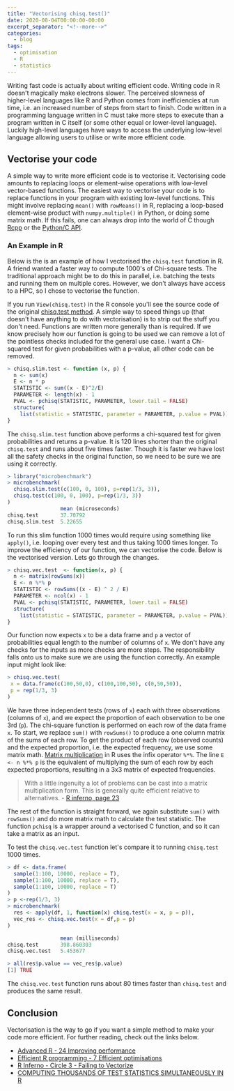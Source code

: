 ```yaml
---
title: "Vectorising chisq.test()"
date: 2020-08-04T00:00:00-00:00
excerpt_separator: "<!--more-->"
categories:
  - blog
tags:
  - optimisation
  - R
  - statistics
---
```


Writing fast code is actually about writing efficient code. Writing code in R doesn't magically make electrons slower. The perceived slowness of higher-level languages like R and Python comes from inefficiencies at run time, i.e. an increased number of steps from start to finish. Code written in a programming language written in C must take more steps to execute than a program written in C itself (or some other equal or lower-level language). Luckily high-level languages have ways to access the underlying low-level language allowing users to utilise or write more efficient code.

## Vectorise your code

A simple way to write more efficient code is to vectorise it. Vectorising code amounts to replacing loops or element-wise operations with low-level vector-based functions. The easiest way to vectorise your code is to replace functions in your program with existing low-level functions. This might involve replacing `mean()` with `rowMeans()` in R, replacing a loop-based element-wise product with `numpy.multiple()` in Python, or doing some matrix math. If this fails, one can always drop into the world of C though [Rcpp](http://www.rcpp.org/) or the [Python/C API](https://docs.python.org/3/c-api/index.html). 

### An Example in R 

Below is the is an example of how I vectorised the `chisq.test` function in R. A friend wanted a faster way to compute 1000's of Chi-square tests. The traditional approach might be to do this in parallel, i.e. batching the tests and running them on multiple cores. However, we don't always have access to a HPC, so I chose to vectorise the function. 

If you run `View(chisq.test)` in the R console you'll see the source code of the original [chisq.test method](https://github.com/wch/r-source/blob/5a156a0865362bb8381dcd69ac335f5174a4f60c/src/library/stats/R/chisq.test.R). A simple way to speed things up (that doesn't have anything to do with vectorisation) is to strip out the stuff you don't need. Functions are written more generally than is required. If we know precisely how our function is going to be used we can remove a lot of the pointless checks included for the general use case. I want a Chi-squared test for given probabilities with a p-value, all other code can be removed. 

```R
> chisq.slim.test <- function (x, p) {
  n <- sum(x)
  E <- n * p
  STATISTIC <- sum((x - E)^2/E)
  PARAMETER <- length(x) - 1
  PVAL <- pchisq(STATISTIC, PARAMETER, lower.tail = FALSE)
  structure(
    list(statistic = STATISTIC, parameter = PARAMETER, p.value = PVAL))
}
```

The `chisq.slim.test` function above performs a chi-squared test for given probabilities and returns a p-value. It is 120 lines shorter than the original `chisq.test` and runs about five times faster. Though it is faster we have lost all the safety checks in the original function, so we need to be sure we are using it correctly. 

```R
> library("microbenchmark")
> microbenchmark(
  chisq.slim.test(c(100, 0, 100), p=rep(1/3, 3)),
  chisq.test(c(100, 0, 100), p=rep(1/3, 3))
)
                 mean (microseconds) 
chisq.test       37.70792 
chisq.slim.test  5.22655 
```

To run this slim function 1000 times would require using something like `apply()`, i.e. looping over every test and thus taking 1000 times longer. To improve the efficiency of our function, we can vectorise the code. Below is the vectorised version. Lets go through the changes. 

```R
> chisq.vec.test  <- function(x, p) {
  n <- matrix(rowSums(x))
  E <- n %*% p
  STATISTIC <- rowSums((x - E) ^ 2 / E)
  PARAMETER <- ncol(x) - 1
  PVAL <- pchisq(STATISTIC, PARAMETER, lower.tail = FALSE)
  structure(
    list(statistic = STATISTIC, parameter = PARAMETER, p.value = PVAL))
}
```

Our function now expects `x` to be a data frame and `p` a vector of probabilities equal length to the number of columns of `x`. We don't have any checks for the inputs as more checks are more steps. The responsibility falls onto us to make sure we are using the function correctly. An example input might look like:

```R
> chisq.vec.test(
 x = data.frame(c(100,50,0), c(100,100,50), c(0,50,50)),
 p = rep(1/3, 3)
)
```
We have three independent tests (rows of `x`) each with three observations (columns of `x`), and we expect the proportion of each observation to be one 3rd (`p`). The chi-square function is performed on each row of the data frame `x`. To start, we replace `sum()` with `rowSums()` to produce a one column matrix of the sums of each row. To get the product of each row (observed counts) and the expected proportion, i.e. the expected frequency, we use some matrix math. [Matrix multiplication](https://en.wikipedia.org/wiki/Matrix_multiplication) in R uses the infix operator `%*%`. The line `E <- n %*% p` is the equivalent of multiplying the sum of each row by each expected proportions, resulting in a 3x3 matrix of expected frequencies. 

> With a little ingenuity a lot of problems can be cast into a matrix multiplication form. This is generally quite efficient relative to alternatives. - [R inferno, page 23](http://www.burns-stat.com/pages/Tutor/R_inferno.pdf)

The rest of the function is straight forward, we again substitute `sum()` with `rowSums()` and do more matrix math to calculate the test statistic. The function `pchisq` is a wrapper around a vectorised C function, and so it can take a matrix as an input. 

To test the `chisq.vec.test` function let's compare it to running `chisq.test` 1000 times.

```R
> df <- data.frame(
  sample(1:100, 10000, replace = T),
  sample(1:100, 10000, replace = T),
  sample(1:100, 10000, replace = T)
)
> p <-rep(1/3, 3)
> microbenchmark(
  res <- apply(df, 1, function(x) chisq.test(x = x, p = p)),
  vec_res <- chisq.vec.test(x = df,p = p)
)

                 mean (milliseconds)
chisq.test       398.860303
chisq.vec.test   5.453677

> all(res$p.value == vec_res$p.value)
[1] TRUE
```

The `chisq.vec.test` function runs about 80 times faster than `chisq.test` and produces the same result. 

## Conclusion

Vectorisation is the way to go if you want a simple method to make your code more efficient. For further reading, check out the links below. 

- [Advanced R - 24 Improving performance](https://adv-r.hadley.nz/perf-improve.html)
- [Efficient R programming - 7 Efficient optimisations](https://csgillespie.github.io/efficientR/performance.html)
- [R Inferno - Circle 3 - Failing to Vectorize](http://www.burns-stat.com/pages/Tutor/R_inferno.pdf)
- [COMPUTING THOUSANDS OF TEST STATISTICS SIMULTANEOUSLY IN R](http://stat-computing.org/newsletter/issues/scgn-18-1.pdf)